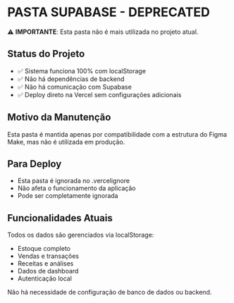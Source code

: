 # PASTA SUPABASE - DEPRECATED

⚠️ **IMPORTANTE**: Esta pasta não é mais utilizada no projeto atual.

## Status do Projeto
- ✅ Sistema funciona 100% com localStorage
- ✅ Não há dependências de backend
- ✅ Não há comunicação com Supabase
- ✅ Deploy direto na Vercel sem configurações adicionais

## Motivo da Manutenção
Esta pasta é mantida apenas por compatibilidade com a estrutura do Figma Make, mas não é utilizada em produção.

## Para Deploy
- Esta pasta é ignorada no .vercelignore
- Não afeta o funcionamento da aplicação
- Pode ser completamente ignorada

## Funcionalidades Atuais
Todos os dados são gerenciados via localStorage:
- Estoque completo
- Vendas e transações
- Receitas e análises
- Dados de dashboard
- Autenticação local

Não há necessidade de configuração de banco de dados ou backend.